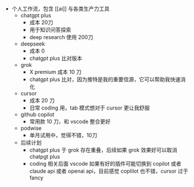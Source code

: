 - 个人工作流，包含 [[ai]] 与各类生产力工具
	- chatgpt plus
		- 成本 20刀
		- 用于知识问答探索
		- deep research 使用 200刀
	- deepseek
		- 成本 0
		- chatgpt plus 比对版本
	- grok
		- X premium 成本 10 刀
		- chatgpt plus 比对，因为推特是我的重要信源，它可以帮助我快速消化
	- cursor
		- 成本 20 刀
		- 日常 coding 用，tab 模式想对于 cursor 更让我舒服
	- github copilot
		- 常用款 10 刀，和 vscode 整合更好
	- podwise
		- 单月试用中，觉得不错，10刀
	- 后续计划
		- chatgpt plus 于 grok 存在重叠，后续如果 grok 效果好可以取消 chatpgt plus
		- coding 相关后面 vscode 如果有好的插件可能切换到 copilot 或者 claude api 或者 openai api，目前感觉 coplilot 也不错，cursor 过于 fancy